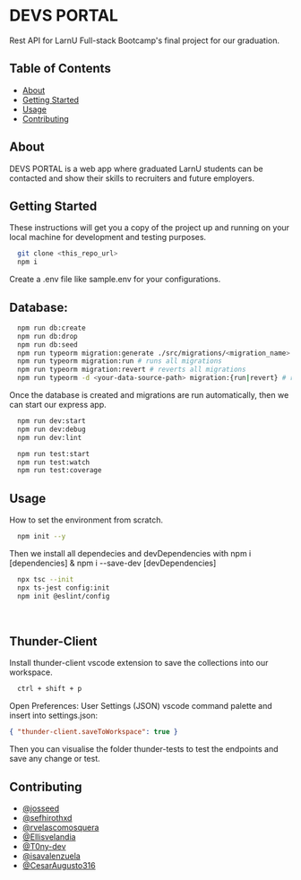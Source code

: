 # DEVS PORTAL

Rest API for LarnU Full-stack Bootcamp's final project for our graduation.

## Table of Contents

- [About](#about)
- [Getting Started](#getting_started)
- [Usage](#usage)
- [Contributing](#contributing)

## About

DEVS PORTAL is a web app where graduated LarnU students can be contacted and show their skills to recruiters
and future employers.

## Getting Started

These instructions will get you a copy of the project up and running on your local machine for development and testing purposes.

```bash
  git clone <this_repo_url>
  npm i
```

Create a .env file like sample.env for your configurations.

## Database:

```bash
  npm run db:create
  npm run db:drop
  npm run db:seed
  npm run typeorm migration:generate ./src/migrations/<migration_name>
  npm run typeorm migration:run # runs all migrations
  npm run typeorm migration:revert # reverts all migrations
  npm run typeorm -d <your-data-source-path> migration:{run|revert} # runs or reverts migration by file
```

Once the database is created and migrations are run automatically, then we can start our express app.

```bash
  npm run dev:start
  npm run dev:debug
  npm run dev:lint

  npm run test:start
  npm run test:watch
  npm run test:coverage
```

## Usage

How to set the environment from scratch.

```bash
  npm init --y
```

Then we install all dependecies and devDependencies with
npm i [dependencies] & npm i --save-dev [devDependencies]

```bash
  npx tsc --init
  npx ts-jest config:init
  npm init @eslint/config
```

<br>

## Thunder-Client

Install thunder-client vscode extension to save the collections into our workspace.

```bash
  ctrl + shift + p
```

Open Preferences: User Settings (JSON) vscode command palette and insert
into settings.json:

```json
{ "thunder-client.saveToWorkspace": true }
```

Then you can visualise the folder thunder-tests to test the endpoints and save any change or test.

## Contributing

- [@josseed](https://github.com/josseed)
- [@sefhirothxd](https://github.com/sefhirothxd)
- [@rvelascomosquera](https://github.com/rvelascomosquera)
- [@Ellisvelandia](https://github.com/Ellisvelandia)
- [@T0ny-dev](https://github.com/T0ny-dev)
- [@isavalenzuela](https://github.com/isavalenzuela)
- [@CesarAugusto316](https://github.com/CesarAugusto316)
